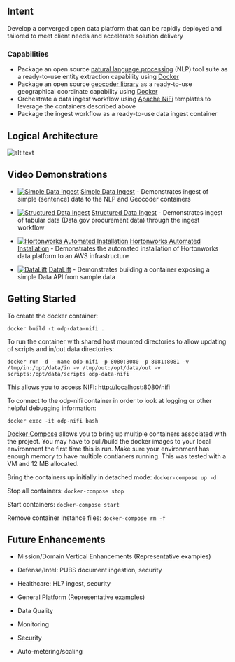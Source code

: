 ## Intent
Develop a converged open data platform that can be rapidly deployed and tailored to meet client needs and accelerate solution delivery

### Capabilities
* Package an open source [natural language processing](http://stanfordnlp.github.io/CoreNLP) (NLP) tool suite as a ready-to-use entity extraction capability using [Docker](https://www.docker.com/)
* Package an open source [geocoder library](https://github.com/foursquare/fsqio/tree/master/src/jvm/io/fsq/twofishes) as a ready-to-use geographical coordinate capability using [Docker](https://www.docker.com/)
* Orchestrate a data ingest workflow using [Apache NiFi](https://nifi.apache.org/) templates to leverage the containers described above
* Package the ingest workflow as a ready-to-use data ingest container

## Logical Architecture

![alt text](https://github.boozallencsn.com/odp/odp-data-nifi/raw/master/docs/images/logical_arch.png "Logical Architecture")

## Video Demonstrations

* [![Simple Data Ingest](https://github.boozallencsn.com/odp/odp-data-nifi/raw/master/docs/images/mp4.png)](https://boozallen.sharepoint.com/sites/odp/_layouts/15/guestaccess.aspx?guestaccesstoken=enS43rGKOw6dbpitDwPpWXMHnML8HEJ7xAXsv%2bH%2bAww%3d&docid=2_07a94a74ec6db40bdb38176825dcc45b5&rev=1) [Simple Data Ingest](https://boozallen.sharepoint.com/sites/odp/_layouts/15/guestaccess.aspx?guestaccesstoken=enS43rGKOw6dbpitDwPpWXMHnML8HEJ7xAXsv%2bH%2bAww%3d&docid=2_07a94a74ec6db40bdb38176825dcc45b5&rev=1) - Demonstrates ingest of simple (sentence) data to the NLP and Geocoder containers 


* [![Structured Data Ingest](https://github.boozallencsn.com/odp/odp-data-nifi/raw/master/docs/images/mp4.png)](https://boozallen.sharepoint.com/sites/odp/_layouts/15/guestaccess.aspx?guestaccesstoken=2KPzvfVftMo7do9gT%2fhOzaLZnLLcf4QfevtvCZ3Dafc%3d&docid=2_00f91239c983b4ee78efb8072eaf97a5f&rev=1) [Structured Data Ingest](https://boozallen.sharepoint.com/sites/odp/_layouts/15/guestaccess.aspx?guestaccesstoken=2KPzvfVftMo7do9gT%2fhOzaLZnLLcf4QfevtvCZ3Dafc%3d&docid=2_00f91239c983b4ee78efb8072eaf97a5f&rev=1) - Demonstrates ingest of tabular data (Data.gov procurement data) through the ingest workflow

* [![Hortonworks Automated Installation](https://github.boozallencsn.com/odp/odp-data-nifi/raw/master/docs/images/mp4.png)](https://boozallen.sharepoint.com/sites/odp/_layouts/15/guestaccess.aspx?guestaccesstoken=k2xNHndHNwDWUSFMNmH2Zkr%2fnEZHwVdJGBDVmIXUulk%3d&docid=2_0f20a80647fac4d6ba7555cd94559394d&rev=1) [Hortonworks Automated Installation](https://boozallen.sharepoint.com/sites/odp/_layouts/15/guestaccess.aspx?guestaccesstoken=k2xNHndHNwDWUSFMNmH2Zkr%2fnEZHwVdJGBDVmIXUulk%3d&docid=2_0f20a80647fac4d6ba7555cd94559394d&rev=1) - Demonstrates the automated installation of Hortonworks data platform to an AWS infrastructure

* [![DataLift](https://github.boozallencsn.com/odp/odp-data-nifi/raw/master/docs/images/youtube.png)](https://www.youtube.com/watch?v=IwQqHO4dZHM) [DataLift](https://www.youtube.com/watch?v=IwQqHO4dZHM) - Demonstrates building a container exposing a simple Data API from sample data


## Getting Started

To create the docker container:
```
docker build -t odp-data-nifi .
```

To run the container with shared host mounted directories to allow updating of scripts and in/out data directories:
```
docker run -d --name odp-nifi -p 8080:8080 -p 8081:8081 -v /tmp/in:/opt/data/in -v /tmp/out:/opt/data/out -v scripts:/opt/data/scripts odp-data-nifi
```

This allows you to access NIFI:
http://localhost:8080/nifi

To connect to the odp-nifi container in order to look at logging or other helpful debugging information:
```
docker exec -it odp-nifi bash
```

[Docker Compose](https://docs.docker.com/compose/install/) allows you to bring up multiple containers associated with the project.  You may have to pull/build the docker images to your local environment the first time this is run.  Make sure your environment has enough memory to have multiple contianers running.  This was tested with a VM and 12 MB allocated.

Bring the containers up initially in detached mode: `docker-compose up -d`

Stop all containers: `docker-compose stop`

Start containers: `docker-compose start`

Remove container instance files: `docker-compose rm -f`

## Future Enhancements

* Mission/Domain Vertical Enhancements (Representative examples)
 * Defense/Intel: PUBS document ingestion, security
 * Healthcare: HL7 ingest, security

* General Platform (Representative examples)
 * Data Quality
 * Monitoring
 * Security
 * Auto-metering/scaling





